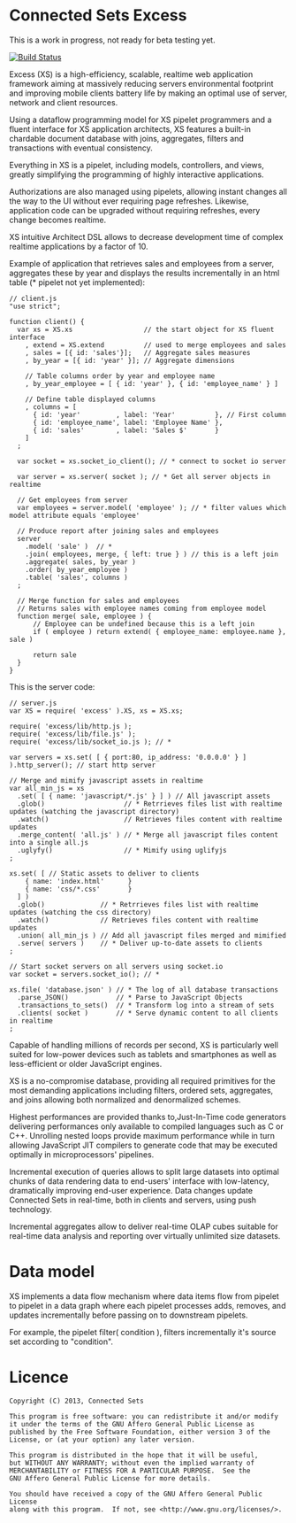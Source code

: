 Connected Sets Excess
=====================

This is a work in progress, not ready for beta testing yet.

[![Build Status](https://travis-ci.org/ConnectedSets/ConnectedSets.png?branch=master)](https://travis-ci.org/ConnectedSets/ConnectedSets)

Excess (XS) is a high-efficiency, scalable, realtime web application framework aiming at massively reducing servers environmental footprint and improving mobile clients battery life by making an optimal use of server, network and client resources.

Using a dataflow programming model for XS pipelet programmers and a fluent interface for XS application architects, XS features a built-in chardable document database with joins, aggregates, filters and transactions with eventual consistency.

Everything in XS is a pipelet, including models, controllers, and views, greatly simplifying the programming of highly interactive applications.

Authorizations are also managed using pipelets, allowing instant changes all the way to the UI without ever requiring page refreshes. Likewise, application code can be upgraded without requiring refreshes, every change becomes realtime.

XS intuitive Architect DSL allows to decrease development time of complex realtime applications by a factor of 10.

Example of application that retrieves sales and employees from a server, aggregates these by year and displays the results incrementally in an html table (* pipelet not yet implemented):

    // client.js
    "use strict";
    
    function client() {
      var xs = XS.xs                  // the start object for XS fluent interface
        , extend = XS.extend          // used to merge employees and sales
        , sales = [{ id: 'sales'}];   // Aggregate sales measures
        , by_year = [{ id: 'year' }]; // Aggregate dimensions
        
        // Table columns order by year and employee name
        , by_year_employee = [ { id: 'year' }, { id: 'employee_name' } ]
        
        // Define table displayed columns
        , columns = [
          { id: 'year'         , label: 'Year'          }, // First column
          { id: 'employee_name', label: 'Employee Name' },
          { id: 'sales'        , label: 'Sales $'       }
        ]
      ;
      
      var socket = xs.socket_io_client(); // * connect to socket io server
      
      var server = xs.server( socket ); // * Get all server objects in realtime
      
      // Get employees from server
      var employees = server.model( 'employee' ); // * filter values which model attribute equals 'employee'
      
      // Produce report after joining sales and employees
      server
        .model( 'sale' )  // *
        .join( employees, merge, { left: true } ) // this is a left join
        .aggregate( sales, by_year )
        .order( by_year_employee )
        .table( 'sales', columns )
      ;
      
      // Merge function for sales and employees
      // Returns sales with employee names coming from employee model
      function merge( sale, employee ) {
          // Employee can be undefined because this is a left join
          if ( employee ) return extend( { employee_name: employee.name }, sale )
          
          return sale
      }
    }

This is the server code:

    // server.js
    var XS = require( 'excess' ).XS, xs = XS.xs;
    
    require( 'excess/lib/http.js );
    require( 'excess/lib/file.js' );
    require( 'excess/lib/socket_io.js ); // *
    
    var servers = xs.set( [ { port:80, ip_address: '0.0.0.0' } ] ).http_server(); // start http server
    
    // Merge and mimify javascript assets in realtime
    var all_min_js = xs
      .set( [ { name: 'javascript/*.js' } ] ) // All javascript assets
      .glob()                    // * Retrrieves files list with realtime updates (watching the javascript directory)
      .watch()                   // Retrieves files content with realtime updates
      .merge_content( 'all.js' ) // * Merge all javascript files content into a single all.js
      .uglyfy()                  // * Mimify using uglifyjs
    ;
    
    xs.set( [ // Static assets to deliver to clients
        { name: 'index.html'      }
        { name: 'css/*.css'       }
      ] )
      .glob()              // * Retrrieves files list with realtime updates (watching the css directory)
      .watch()             // Retrieves files content with realtime updates
      .union( all_min_js ) // Add all javascript files merged and mimified
      .serve( servers )    // * Deliver up-to-date assets to clients
    ;
    
    // Start socket servers on all servers using socket.io
    var socket = servers.socket_io(); // *
    
    xs.file( 'database.json' ) // * The log of all database transactions
      .parse_JSON()            // * Parse to JavaScript Objects
      .transactions_to_sets()  // * Transform log into a stream of sets
      .clients( socket )       // * Serve dynamic content to all clients in realtime
    ;

Capable of handling millions of records per second, XS is particularly well suited for low-power devices such as tablets and smartphones as well as less-efficient or older JavaScript engines.

XS is a no-compromise database, providing all required primitives for the most demanding applications including filters, ordered sets, aggregates, and joins allowing both normalized and denormalized schemes.

Highest performances are provided thanks to,Just-In-Time code generators delivering performances only available to compiled languages such as C or C++. Unrolling nested loops provide maximum performance while in turn allowing JavaScript JIT compilers to generate code that may be executed optimally in microprocessors' pipelines.

Incremental execution of queries allows to split large datasets into optimal chunks of data rendering data to end-users' interface with low-latency, dramatically improving end-user experience. Data changes update Connected Sets in real-time, both in clients and servers, using push technology.

Incremental aggregates allow to deliver real-time OLAP cubes suitable for real-time data analysis and reporting over virtually unlimited size datasets.

Data model
=========

XS implements a data flow mechanism where data items flow from pipelet to pipelet in a data graph where each pipelet processes adds, removes, and updates incrementally before passing on to downstream pipelets.

For example, the pipelet filter( condition ), filters incrementally it's source set according to "condition".

Licence
=======
    Copyright (C) 2013, Connected Sets

    This program is free software: you can redistribute it and/or modify
    it under the terms of the GNU Affero General Public License as
    published by the Free Software Foundation, either version 3 of the
    License, or (at your option) any later version.

    This program is distributed in the hope that it will be useful,
    but WITHOUT ANY WARRANTY; without even the implied warranty of
    MERCHANTABILITY or FITNESS FOR A PARTICULAR PURPOSE.  See the
    GNU Affero General Public License for more details.

    You should have received a copy of the GNU Affero General Public License
    along with this program.  If not, see <http://www.gnu.org/licenses/>.
